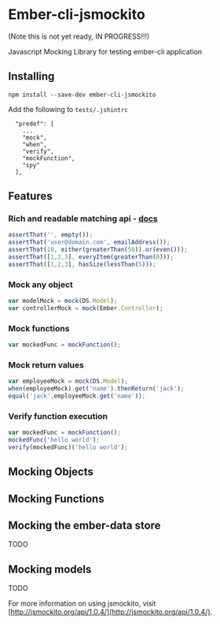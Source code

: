 # Ember-cli-jsmockito

(Note this is not yet ready, IN PROGRESS!!!)

Javascript Mocking Library for testing ember-cli application

## Installing
```
npm install --save-dev ember-cli-jsmockito
```

Add the following to `tests/.jshintrc`

```
  "predef": [
    ...
    "mock",
    "when",
    "verify",
    "mockFunction",
    "spy"
  ],
  ```

## Features

### Rich and readable matching api - [docs](http://danielmartins.ninja/jshamcrest/modules/matchers.html)
```javascript
assertThat('', empty());
assertThat('user@domain.com', emailAddress());
assertThat(10, either(greaterThan(50)).or(even()));
assertThat([1,2,3], everyItem(greaterThan(0)));
assertThat([1,2,3], hasSize(lessThan(5)));
```

### Mock any object
```javascript
var modelMock = mock(DS.Model);
var controllerMock = mock(Ember.Controller);
```
### Mock functions
```javascript
var mockedFunc = mockFunction();
```
### Mock return values
```javascript
var employeeMock = mock(DS.Model);
when(employeeMock).get('name').thenReturn('jack');
equal('jack',employeeMock.get('name'));
```

### Verify function execution
```javascript
var mockedFunc = mockFunction();
mockedFunc('hello world');
verify(mockedFunc)('hello world');
```

## Mocking Objects

## Mocking Functions

## Mocking the ember-data store
TODO

## Mocking models
TODO

For more information on using jsmockito, visit [http://jsmockito.org/api/1.0.4/](http://jsmockito.org/api/1.0.4/).

